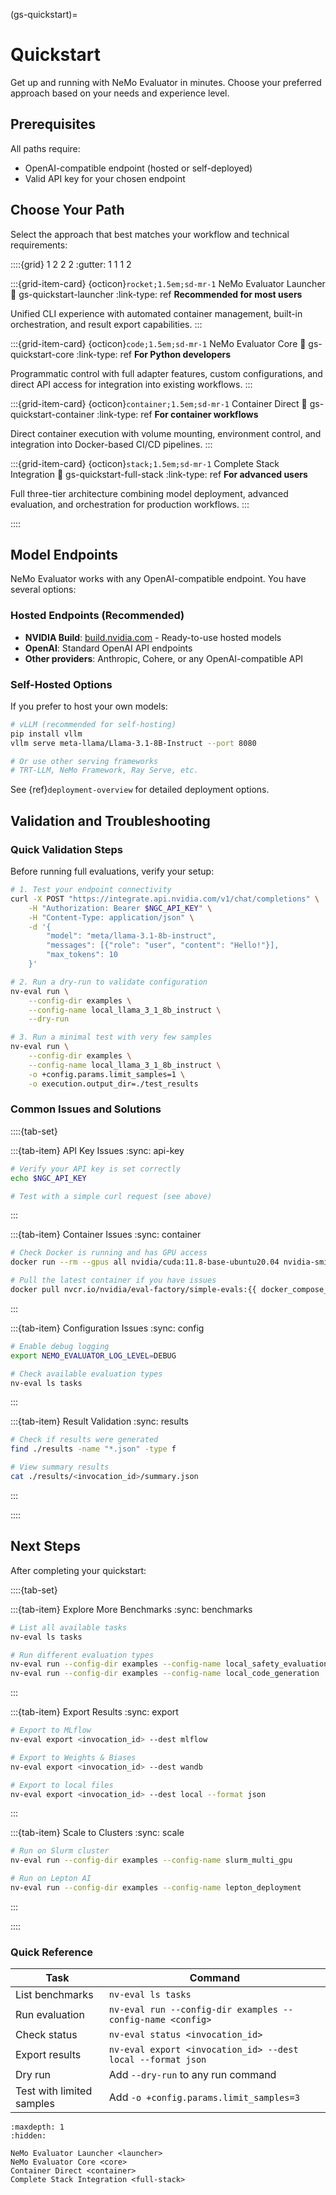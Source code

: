 (gs-quickstart)=
# Quickstart

Get up and running with NeMo Evaluator in minutes. Choose your preferred approach based on your needs and experience level.

## Prerequisites

All paths require:

- OpenAI-compatible endpoint (hosted or self-deployed)
- Valid API key for your chosen endpoint

## Choose Your Path

Select the approach that best matches your workflow and technical requirements:

::::{grid} 1 2 2 2
:gutter: 1 1 1 2

:::{grid-item-card} {octicon}`rocket;1.5em;sd-mr-1` NeMo Evaluator Launcher
:link: gs-quickstart-launcher
:link-type: ref
**Recommended for most users**

Unified CLI experience with automated container management, built-in orchestration, and result export capabilities.
:::

:::{grid-item-card} {octicon}`code;1.5em;sd-mr-1` NeMo Evaluator Core
:link: gs-quickstart-core
:link-type: ref
**For Python developers**

Programmatic control with full adapter features, custom configurations, and direct API access for integration into existing workflows.
:::

:::{grid-item-card} {octicon}`container;1.5em;sd-mr-1` Container Direct
:link: gs-quickstart-container
:link-type: ref
**For container workflows**

Direct container execution with volume mounting, environment control, and integration into Docker-based CI/CD pipelines.
:::

:::{grid-item-card} {octicon}`stack;1.5em;sd-mr-1` Complete Stack Integration
:link: gs-quickstart-full-stack
:link-type: ref
**For advanced users**

Full three-tier architecture combining model deployment, advanced evaluation, and orchestration for production workflows.
:::

::::

## Model Endpoints

NeMo Evaluator works with any OpenAI-compatible endpoint. You have several options:

### **Hosted Endpoints** (Recommended)

- **NVIDIA Build**: [build.nvidia.com](https://build.nvidia.com) - Ready-to-use hosted models
- **OpenAI**: Standard OpenAI API endpoints  
- **Other providers**: Anthropic, Cohere, or any OpenAI-compatible API

### **Self-Hosted Options**

If you prefer to host your own models:

```bash
# vLLM (recommended for self-hosting)
pip install vllm
vllm serve meta-llama/Llama-3.1-8B-Instruct --port 8080

# Or use other serving frameworks
# TRT-LLM, NeMo Framework, Ray Serve, etc.
```

See {ref}`deployment-overview` for detailed deployment options.

## Validation and Troubleshooting

### Quick Validation Steps

Before running full evaluations, verify your setup:

```bash
# 1. Test your endpoint connectivity
curl -X POST "https://integrate.api.nvidia.com/v1/chat/completions" \
    -H "Authorization: Bearer $NGC_API_KEY" \
    -H "Content-Type: application/json" \
    -d '{
        "model": "meta/llama-3.1-8b-instruct",
        "messages": [{"role": "user", "content": "Hello!"}],
        "max_tokens": 10
    }'

# 2. Run a dry-run to validate configuration
nv-eval run \
    --config-dir examples \
    --config-name local_llama_3_1_8b_instruct \
    --dry-run

# 3. Run a minimal test with very few samples
nv-eval run \
    --config-dir examples \
    --config-name local_llama_3_1_8b_instruct \
    -o +config.params.limit_samples=1 \
    -o execution.output_dir=./test_results
```

### Common Issues and Solutions

::::{tab-set}

:::{tab-item} API Key Issues
:sync: api-key

```bash
# Verify your API key is set correctly
echo $NGC_API_KEY

# Test with a simple curl request (see above)
```
:::

:::{tab-item} Container Issues
:sync: container

```bash
# Check Docker is running and has GPU access
docker run --rm --gpus all nvidia/cuda:11.8-base-ubuntu20.04 nvidia-smi

# Pull the latest container if you have issues
docker pull nvcr.io/nvidia/eval-factory/simple-evals:{{ docker_compose_latest }}
```
:::

:::{tab-item} Configuration Issues
:sync: config

```bash
# Enable debug logging
export NEMO_EVALUATOR_LOG_LEVEL=DEBUG

# Check available evaluation types
nv-eval ls tasks
```
:::

:::{tab-item} Result Validation
:sync: results

```bash
# Check if results were generated
find ./results -name "*.json" -type f

# View summary results
cat ./results/<invocation_id>/summary.json
```
:::

::::

## Next Steps

After completing your quickstart:

::::{tab-set}

:::{tab-item} Explore More Benchmarks
:sync: benchmarks

```bash
# List all available tasks
nv-eval ls tasks

# Run different evaluation types
nv-eval run --config-dir examples --config-name local_safety_evaluation
nv-eval run --config-dir examples --config-name local_code_generation
```
:::

:::{tab-item} Export Results
:sync: export

```bash
# Export to MLflow
nv-eval export <invocation_id> --dest mlflow

# Export to Weights & Biases  
nv-eval export <invocation_id> --dest wandb

# Export to local files
nv-eval export <invocation_id> --dest local --format json
```
:::

:::{tab-item} Scale to Clusters
:sync: scale

```bash
# Run on Slurm cluster
nv-eval run --config-dir examples --config-name slurm_multi_gpu

# Run on Lepton AI
nv-eval run --config-dir examples --config-name lepton_deployment
```
:::

::::

### Quick Reference

| Task | Command |
|------|---------|
| List benchmarks | `nv-eval ls tasks` |
| Run evaluation | `nv-eval run --config-dir examples --config-name <config>` |
| Check status | `nv-eval status <invocation_id>` |
| Export results | `nv-eval export <invocation_id> --dest local --format json` |
| Dry run | Add `--dry-run` to any run command |
| Test with limited samples | Add `-o +config.params.limit_samples=3` |

```{toctree}
:maxdepth: 1
:hidden:

NeMo Evaluator Launcher <launcher>
NeMo Evaluator Core <core>
Container Direct <container>
Complete Stack Integration <full-stack>
```
